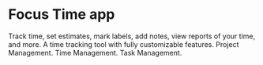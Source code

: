 # Focus Time app

Track time, set estimates, mark labels, add notes, view reports of your time, and more. A time tracking tool with fully customizable features. Project Management. Time Management. Task Management.
